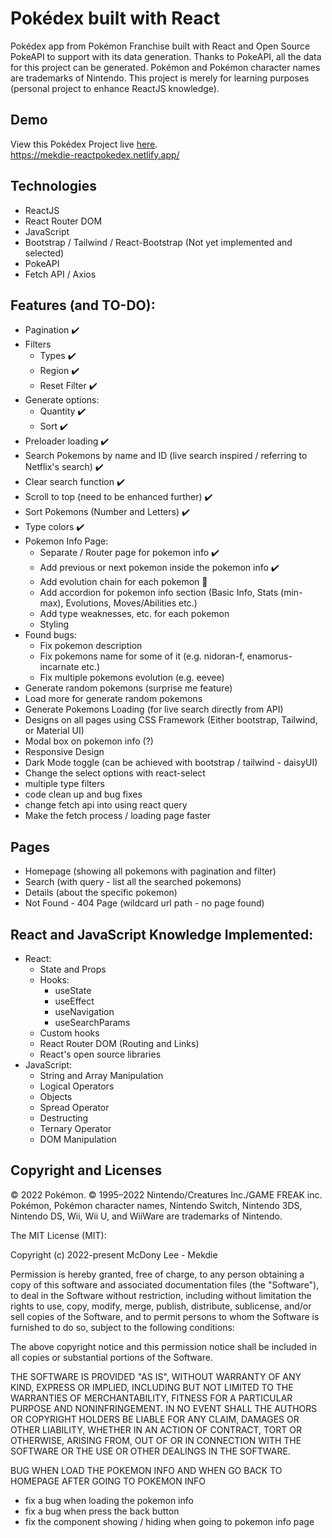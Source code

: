 # Pokédex built with React

Pokédex app from Pokémon Franchise built with React and Open Source PokeAPI to support with its data generation. Thanks to PokeAPI, all the data for this project can be generated. Pokémon and Pokémon character names are trademarks of Nintendo. This project is merely for learning purposes (personal project to enhance ReactJS knowledge).

## Demo

View this Pokédex Project live [here](https://mekdie-reactpokedex.netlify.app/).
<br>
https://mekdie-reactpokedex.netlify.app/

## Technologies

-   ReactJS
-   React Router DOM
-   JavaScript
-   Bootstrap / Tailwind / React-Bootstrap (Not yet implemented and selected)
-   PokeAPI
-   Fetch API / Axios

## Features (and TO-DO):

-   Pagination ✔️
-   Filters
    -   Types ✔️
    -   Region ✔️
    -   Reset Filter ✔️
-   Generate options:
    -   Quantity ✔️
    -   Sort ✔️
-   Preloader loading ✔️
-   Search Pokemons by name and ID (live search inspired / referring to Netflix's search) ✔️
-   Clear search function ✔️
-   Scroll to top (need to be enhanced further) ✔️
-   Sort Pokemons (Number and Letters) ✔️
-   Type colors ✔️
-   Pokemon Info Page:
    -   Separate / Router page for pokemon info ✔️
    -   Add previous or next pokemon inside the pokemon info ✔️
    -   Add evolution chain for each pokemon 🔄
    -   Add accordion for pokemon info section (Basic Info, Stats (min-max), Evolutions, Moves/Abilities etc.)
    -   Add type weaknesses, etc. for each pokemon
    -   Styling
-   Found bugs:
    -   Fix pokemon description
    -   Fix pokemons name for some of it (e.g. nidoran-f, enamorus-incarnate etc.)
    -   Fix multiple pokemons evolution (e.g. eevee)
-   Generate random pokemons (surprise me feature)
-   Load more for generate random pokemons
-   Generate Pokemons Loading (for live search directly from API)
-   Designs on all pages using CSS Framework (Either bootstrap, Tailwind, or Material UI)
-   Modal box on pokemon info (?)
-   Responsive Design
-   Dark Mode toggle (can be achieved with bootstrap / tailwind - daisyUI)
-   Change the select options with react-select
-   multiple type filters
-   code clean up and bug fixes
-   change fetch api into using react query
-   Make the fetch process / loading page faster

## Pages

-   Homepage (showing all pokemons with pagination and filter)
-   Search (with query - list all the searched pokemons)
-   Details (about the specific pokemon)
-   Not Found - 404 Page (wildcard url path - no page found)

## React and JavaScript Knowledge Implemented:

-   React:
    -   State and Props
    -   Hooks:
        -   useState
        -   useEffect
        -   useNavigation
        -   useSearchParams
    -   Custom hooks
    -   React Router DOM (Routing and Links)
    -   React's open source libraries
-   JavaScript:
    -   String and Array Manipulation
    -   Logical Operators
    -   Objects
    -   Spread Operator
    -   Destructing
    -   Ternary Operator
    -   DOM Manipulation

## Copyright and Licenses

© 2022 Pokémon. © 1995–2022 Nintendo/Creatures Inc./GAME FREAK inc. Pokémon, Pokémon character names, Nintendo Switch, Nintendo 3DS, Nintendo DS, Wii, Wii U, and WiiWare are trademarks of Nintendo.

The MIT License (MIT):

Copyright (c) 2022-present McDony Lee - Mekdie

Permission is hereby granted, free of charge, to any person obtaining a copy
of this software and associated documentation files (the "Software"), to deal
in the Software without restriction, including without limitation the rights
to use, copy, modify, merge, publish, distribute, sublicense, and/or sell
copies of the Software, and to permit persons to whom the Software is
furnished to do so, subject to the following conditions:

The above copyright notice and this permission notice shall be included in all
copies or substantial portions of the Software.

THE SOFTWARE IS PROVIDED "AS IS", WITHOUT WARRANTY OF ANY KIND, EXPRESS OR
IMPLIED, INCLUDING BUT NOT LIMITED TO THE WARRANTIES OF MERCHANTABILITY,
FITNESS FOR A PARTICULAR PURPOSE AND NONINFRINGEMENT. IN NO EVENT SHALL THE
AUTHORS OR COPYRIGHT HOLDERS BE LIABLE FOR ANY CLAIM, DAMAGES OR OTHER
LIABILITY, WHETHER IN AN ACTION OF CONTRACT, TORT OR OTHERWISE, ARISING FROM,
OUT OF OR IN CONNECTION WITH THE SOFTWARE OR THE USE OR OTHER DEALINGS IN THE
SOFTWARE.

BUG WHEN LOAD THE POKEMON INFO AND WHEN GO BACK TO HOMEPAGE AFTER GOING TO POKEMON INFO

-   fix a bug when loading the pokemon info
-   fix a bug when press the back button
-   fix the component showing / hiding when going to pokemon info page

